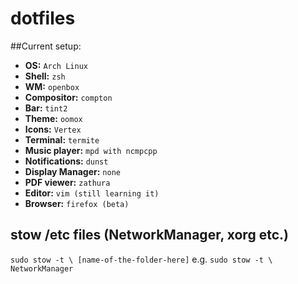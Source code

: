 # dotfiles
##Current setup:
* **OS:** `Arch Linux`
* **Shell:** `zsh`
* **WM:** `openbox`
* **Compositor:** `compton`
* **Bar:** `tint2`
* **Theme:** `oomox`
* **Icons:** `Vertex`
* **Terminal:** `termite`
* **Music player:** `mpd with ncmpcpp`
* **Notifications:** `dunst`
* **Display Manager:** `none`
* **PDF viewer:** `zathura`
* **Editor:** `vim (still learning it)`
* **Browser:** `firefox (beta)`

## stow /etc files (NetworkManager, xorg etc.)
`sudo stow -t \ [name-of-the-folder-here]`
e.g. `sudo stow -t \ NetworkManager` 
